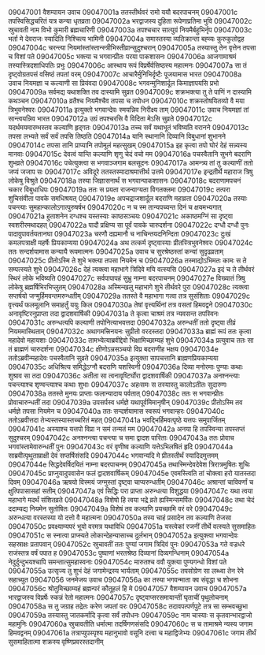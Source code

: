 09047001	वैशम्पायन उवाच
09047001a	ततस्तीर्थवरं रामो ययौ बदरपाचनम्
09047001c	तपस्विसिद्धचरितं यत्र कन्या धृतव्रता
09047002a	भरद्वाजस्य दुहिता रूपेणाप्रतिमा भुवि
09047002c	स्रुचावती नाम विभो कुमारी ब्रह्मचारिणी
09047003a	तपश्चचार सात्युग्रं नियमैर्बहुभिर्नृप
09047003c	भर्ता मे देवराजः स्यादिति निश्चित्य भामिनी
09047004a	समास्तस्या व्यतिक्रान्ता बह्व्यः कुरुकुलोद्वह
09047004c	चरन्त्या नियमांस्तांस्तान्स्त्रीभिस्तीव्रान्सुदुश्चरान्
09047005a	तस्यास्तु तेन वृत्तेन तपसा च विशां पते
09047005c	भक्त्या च भगवान्प्रीतः परया पाकशासनः
09047006a	आजगामाश्रमं तस्यास्त्रिदशाधिपतिः प्रभुः
09047006c	आस्थाय रूपं विप्रर्षेर्वसिष्ठस्य महात्मनः
09047007a	सा तं दृष्ट्वोग्रतपसं वसिष्ठं तपतां वरम्
09047007c	आचारैर्मुनिभिर्दृष्टैः पूजयामास भारत
09047008a	उवाच नियमज्ञा च कल्याणी सा प्रियंवदा
09047008c	भगवन्मुनिशार्दूल किमाज्ञापयसि प्रभो
09047009a	सर्वमद्य यथाशक्ति तव दास्यामि सुव्रत
09047009c	शक्रभक्त्या तु ते पाणिं न दास्यामि कथञ्चन
09047010a	व्रतैश्च नियमैश्चैव तपसा च तपोधन
09047010c	शक्रस्तोषयितव्यो वै मया त्रिभुवनेश्वरः
09047011a	इत्युक्तो भगवान्देवः स्मयन्निव निरीक्ष्य ताम्
09047011c	उवाच नियमज्ञां तां सान्त्वयन्निव भारत
09047012a	उग्रं तपश्चरसि वै विदिता मेऽसि सुव्रते
09047012c	यदर्थमयमारम्भस्तव कल्याणि हृद्गतः
09047013a	तच्च सर्वं यथाभूतं भविष्यति वरानने
09047013c	तपसा लभ्यते सर्वं सर्वं तपसि तिष्ठति
09047014a	यानि स्थानानि दिव्यानि विबुधानां शुभानने
09047014c	तपसा तानि प्राप्यानि तपोमूलं महत्सुखम्
09047015a	इह कृत्वा तपो घोरं देहं सन्न्यस्य मानवाः
09047015c	देवत्वं यान्ति कल्याणि शृणु चेदं वचो मम
09047016a	पचस्वैतानि सुभगे बदराणि शुभव्रते
09047016c	पचेत्युक्त्वा स भगवाञ्जगाम बलसूदनः
09047017a	आमन्त्र्य तां तु कल्याणीं ततो जप्यं जजाप सः
09047017c	अविदूरे ततस्तस्मादाश्रमात्तीर्थ उत्तमे
09047017e	इन्द्रतीर्थे महाराज त्रिषु लोकेषु विश्रुते
09047018a	तस्या जिज्ञासनार्थं स भगवान्पाकशासनः
09047018c	बदराणामपचनं चकार विबुधाधिपः
09047019a	ततः स प्रयता राजन्वाग्यता विगतक्लमा
09047019c	तत्परा शुचिसंवीता पावके समधिश्रयत्
09047019e	अपचद्राजशार्दूल बदराणि महाव्रता
09047020a	तस्याः पचन्त्याः सुमहान्कालोऽगात्पुरुषर्षभ
09047020c	न च स्म तान्यपच्यन्त दिनं च क्षयमभ्यगात्
09047021a	हुताशनेन दग्धश्च यस्तस्याः काष्ठसञ्चयः
09047021c	अकाष्ठमग्निं सा दृष्ट्वा स्वशरीरमथादहत्
09047022a	पादौ प्रक्षिप्य सा पूर्वं पावके चारुदर्शना
09047022c	दग्धौ दग्धौ पुनः पादावुपावर्तयतानघा
09047023a	चरणौ दह्यमानौ च नाचिन्तयदनिन्दिता
09047023c	दुःखं कमलपत्राक्षी महर्षेः प्रियकाम्यया
09047024a	अथ तत्कर्म दृष्ट्वास्याः प्रीतस्त्रिभुवनेश्वरः
09047024c	ततः सन्दर्शयामास कन्यायै रूपमात्मनः
09047025a	उवाच च सुरश्रेष्ठस्तां कन्यां सुदृढव्रताम्
09047025c	प्रीतोऽस्मि ते शुभे भक्त्या तपसा नियमेन च
09047026a	तस्माद्योऽभिमतः कामः स ते सम्पत्स्यते शुभे
09047026c	देहं त्यक्त्वा महाभागे त्रिदिवे मयि वत्स्यसि
09047027a	इदं च ते तीर्थवरं स्थिरं लोके भविष्यति
09047027c	सर्वपापापहं सुभ्रु नाम्ना बदरपाचनम्
09047027e	विख्यातं त्रिषु लोकेषु ब्रह्मर्षिभिरभिप्लुतम्
09047028a	अस्मिन्खलु महाभागे शुभे तीर्थवरे पुरा
09047028c	त्यक्त्वा सप्तर्षयो जग्मुर्हिमवन्तमरुन्धतीम्
09047029a	ततस्ते वै महाभागा गत्वा तत्र सुसंशिताः
09047029c	वृत्त्यर्थं फलमूलानि समाहर्तुं ययुः किल
09047030a	तेषां वृत्त्यर्थिनां तत्र वसतां हिमवद्वने
09047030c	अनावृष्टिरनुप्राप्ता तदा द्वादशवार्षिकी
09047031a	ते कृत्वा चाश्रमं तत्र न्यवसन्त तपस्विनः
09047031c	अरुन्धत्यपि कल्याणी तपोनित्याभवत्तदा
09047032a	अरुन्धतीं ततो दृष्ट्वा तीव्रं नियममास्थिताम्
09047032c	अथागमत्त्रिनयनः सुप्रीतो वरदस्तदा
09047033a	ब्राह्मं रूपं ततः कृत्वा महादेवो महायशाः
09047033c	तामभ्येत्याब्रवीद्देवो भिक्षामिच्छाम्यहं शुभे
09047034a	प्रत्युवाच ततः सा तं ब्राह्मणं चारुदर्शना
09047034c	क्षीणोऽन्नसञ्चयो विप्र बदराणीह भक्षय
09047034e	ततोऽब्रवीन्महादेवः पचस्वैतानि सुव्रते
09047035a	इत्युक्ता सापचत्तानि ब्राह्मणप्रियकाम्यया
09047035c	अधिश्रित्य समिद्धेऽग्नौ बदराणि यशस्विनी
09047036a	दिव्या मनोरमाः पुण्याः कथाः शुश्राव सा तदा
09047036c	अतीता सा त्वनावृष्टिर्घोरा द्वादशवार्षिकी
09047037a	अनश्नन्त्याः पचन्त्याश्च शृण्वन्त्याश्च कथाः शुभाः
09047037c	अहःसमः स तस्यास्तु कालोऽतीतः सुदारुणः
09047038a	ततस्ते मुनयः प्राप्ताः फलान्यादाय पर्वतात्
09047038c	ततः स भगवान्प्रीतः प्रोवाचारुन्धतीं तदा
09047039a	उपसर्पस्व धर्मज्ञे यथापूर्वमिमानृषीन्
09047039c	प्रीतोऽस्मि तव धर्मज्ञे तपसा नियमेन च
09047040a	ततः सन्दर्शयामास स्वरूपं भगवान्हरः
09047040c	ततोऽब्रवीत्तदा तेभ्यस्तस्यास्तच्चरितं महत्
09047041a	भवद्भिर्हिमवत्पृष्ठे यत्तपः समुपार्जितम्
09047041c	अस्याश्च यत्तपो विप्रा न समं तन्मतं मम
09047042a	अनया हि तपस्विन्या तपस्तप्तं सुदुश्चरम्
09047042c	अनश्नन्त्या पचन्त्या च समा द्वादश पारिताः
09047043a	ततः प्रोवाच भगवांस्तामेवारुन्धतीं पुनः
09047043c	वरं वृणीष्व कल्याणि यत्तेऽभिलषितं हृदि
09047044a	साब्रवीत्पृथुताम्राक्षी देवं सप्तर्षिसंसदि
09047044c	भगवान्यदि मे प्रीतस्तीर्थं स्यादिदमुत्तमम्
09047044e	सिद्धदेवर्षिदयितं नाम्ना बदरपाचनम्
09047045a	तथास्मिन्देवदेवेश त्रिरात्रमुषितः शुचिः
09047045c	प्राप्नुयादुपवासेन फलं द्वादशवार्षिकम्
09047045e	एवमस्त्विति तां चोक्त्वा हरो यातस्तदा दिवम्
09047046a	ऋषयो विस्मयं जग्मुस्तां दृष्ट्वा चाप्यरुन्धतीम्
09047046c	अश्रान्तां चाविवर्णां च क्षुत्पिपासासहां सतीम्
09047047a	एवं सिद्धिः परा प्राप्ता अरुन्धत्या विशुद्धया
09047047c	यथा त्वया महाभागे मदर्थं संशितव्रते
09047048a	विशेषो हि त्वया भद्रे व्रते ह्यस्मिन्समर्पितः
09047048c	तथा चेदं ददाम्यद्य नियमेन सुतोषितः
09047049a	विशेषं तव कल्याणि प्रयच्छामि वरं वरे
09047049c	अरुन्धत्या वरस्तस्या यो दत्तो वै महात्मना
09047050a	तस्य चाहं प्रसादेन तव कल्याणि तेजसा
09047050c	प्रवक्ष्याम्यपरं भूयो वरमत्र यथाविधि
09047051a	यस्त्वेकां रजनीं तीर्थे वत्स्यते सुसमाहितः
09047051c	स स्नात्वा प्राप्स्यते लोकान्देहन्यासाच्च दुर्लभान्
09047052a	इत्युक्त्वा भगवान्देवः सहस्राक्षः प्रतापवान्
09047052c	स्रुचावतीं ततः पुण्यां जगाम त्रिदिवं पुनः
09047053a	गते वज्रधरे राजंस्तत्र वर्षं पपात ह
09047053c	पुष्पाणां भरतश्रेष्ठ दिव्यानां दिव्यगन्धिनाम्
09047054a	नेदुर्दुन्दुभयश्चापि समन्तात्सुमहास्वनाः
09047054c	मारुतश्च ववौ युक्त्या पुण्यगन्धो विशां पते
09047055a	उत्सृज्य तु शुभं देहं जगामेन्द्रस्य भार्यताम्
09047055c	तपसोग्रेण सा लब्ध्वा तेन रेमे सहाच्युत
09047056	जनमेजय उवाच
09047056a	का तस्या भगवन्माता क्व संवृद्धा च शोभना
09047056c	श्रोतुमिच्छाम्यहं ब्रह्मन्परं कौतूहलं हि मे
09047057	वैशम्पायन उवाच
09047057a	भारद्वाजस्य विप्रर्षेः स्कन्नं रेतो महात्मनः
09047057c	दृष्ट्वाप्सरसमायान्तीं घृताचीं पृथुलोचनाम्
09047058a	स तु जग्राह तद्रेतः करेण जपतां वरः
09047058c	तदावपत्पर्णपुटे तत्र सा सम्भवच्छुभा
09047059a	तस्यास्तु जातकर्मादि कृत्वा सर्वं तपोधनः
09047059c	नाम चास्याः स कृतवान्भारद्वाजो महामुनिः
09047060a	स्रुचावतीति धर्मात्मा तदर्षिगणसंसदि
09047060c	स च तामाश्रमे न्यस्य जगाम हिमवद्वनम्
09047061a	तत्राप्युपस्पृश्य महानुभावो वसूनि दत्त्वा च महाद्विजेभ्यः
09047061c	जगाम तीर्थं सुसमाहितात्मा शक्रस्य वृष्णिप्रवरस्तदानीम्
